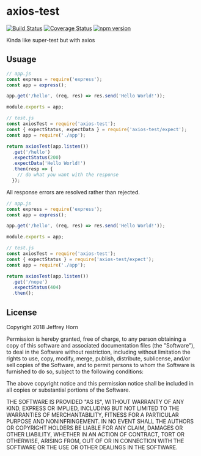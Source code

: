 # axios-test

[![Build Status](https://travis-ci.org/theverything/axios-test.svg?branch=master)](https://travis-ci.org/theverything/axios-test)
[![Coverage Status](https://coveralls.io/repos/github/theverything/axios-test/badge.svg?branch=master)](https://coveralls.io/github/theverything/axios-test?branch=master)
[![npm version](https://badge.fury.io/js/axios-test.svg)](https://badge.fury.io/js/axios-test)

Kinda like super-test but with axios

## Usuage

```javascript
// app.js
const express = require('express');
const app = express();

app.get('/hello', (req, res) => res.send('Hello World!'));

module.exports = app;

// test.js
const axiosTest = require('axios-test');
const { expectStatus, expectData } = require('axios-test/expect');
const app = require('./app');

return axiosTest(app.listen())
  .get('/hello')
  .expectStatus(200)
  .expectData('Hello World!')
  .then(resp => {
    // do what you want with the response
  });
```

All response errors are resolved rather than rejected.

```javascript
// app.js
const express = require('express');
const app = express();

app.get('/hello', (req, res) => res.send('Hello World!'));

module.exports = app;

// test.js
const axiosTest = require('axios-test');
const { expectStatus } = require('axios-test/expect');
const app = require('./app');

return axiosTest(app.listen())
  .get('/nope')
  .expectStatus(404)
  .then();
```

## License

Copyright 2018 Jeffrey Horn

Permission is hereby granted, free of charge, to any person obtaining a copy of this software and associated documentation files (the "Software"), to deal in the Software without restriction, including without limitation the rights to use, copy, modify, merge, publish, distribute, sublicense, and/or sell copies of the Software, and to permit persons to whom the Software is furnished to do so, subject to the following conditions:

The above copyright notice and this permission notice shall be included in all copies or substantial portions of the Software.

THE SOFTWARE IS PROVIDED "AS IS", WITHOUT WARRANTY OF ANY KIND, EXPRESS OR IMPLIED, INCLUDING BUT NOT LIMITED TO THE WARRANTIES OF MERCHANTABILITY, FITNESS FOR A PARTICULAR PURPOSE AND NONINFRINGEMENT. IN NO EVENT SHALL THE AUTHORS OR COPYRIGHT HOLDERS BE LIABLE FOR ANY CLAIM, DAMAGES OR OTHER LIABILITY, WHETHER IN AN ACTION OF CONTRACT, TORT OR OTHERWISE, ARISING FROM, OUT OF OR IN CONNECTION WITH THE SOFTWARE OR THE USE OR OTHER DEALINGS IN THE SOFTWARE.
